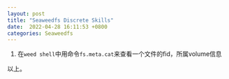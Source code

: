 ```yaml
---
layout: post
title: "Seaweedfs Discrete Skills"
date:  2022-04-28 16:11:53 +0800
categories: Seaweedfs
---
```


1. 在`weed shell`中用命令`fs.meta.cat`来查看一个文件的fid，所属volume信息

以上。
